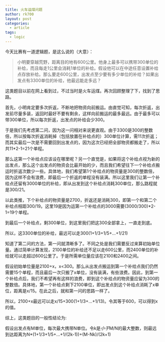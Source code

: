 ```yaml
---
title: 火车运煤问题
author: rk700
layout: post
categories:
  - article
tags:
  - logic
---
```

今天比赛有一道逻辑题，是这么说的（大意）：

> 小明要穿越荒野，距离目的地有600公里。他身上最多可以携带300单位的补给，而且每走1公里会消耗1单位的补给。假设他可以在中途任意设置补给点存放补给。那么要走600公里，出发点至少要有多少单位的补给？如果出发点有3300单位的补给，他最远能走多远？

这类题目以前在网上看到过，不过当时是火车运煤。再次回顾整理了下，找到了思路。

首先，小明肯定要多次折返，不断地把物资向前搬运。由直觉可知，每次折返，出发前尽量多装，返回时最好不要有剩余，这样向前搬运的最多最远。由于最多可以带300单位，所以每次折返，出发点的补给会少300。

于是我们先考虑第二问，因为这一问相对来说更直观。由于3300是300的整数倍，所以按每次折返消耗掉（包括放置在补给点的）300单位计算，需11次折返；而其实最后一次是不需要回到出发点的，因为这次已经把全部物资都搬走了，所以共11*2-1=21个单程。

那么这第一个补给点应该设在哪里呢？另一个直觉是，如果将这个补给点视为新的出发点，那么这个出发点的物资会比最开始的少，而且我们希望往下一个补给点搬运时折返次数少一些。具体地，我们希望第1个补给点的物资量是300的整数倍，因为这样不会有浪费，即最后一个折返的单程没有装满。所以这里我们让第一个补给点还留有3000单位的补给，即从出发到这个补给点消耗300单位，那么路程就是300/21。

以此类推，下个补给点的物资量是2700，折返还是消耗300，即第一个和第二个补给点相距300/19。这里19是因为运第一个补给点的3000需要(3000/300)*2-1=19个单程。

到最后一个补给点，剩300单位，到这里我们把这300全部拿上，一直走到底。

所以，这3300单位的补给，最远可以走300(1+1/3+1/5+...+1/21)

知道了第二问的方法，第一问就清晰多了。不同之处是我们需要反过来算初始单位量。通过简单计算发现，2100单位的补给还不足以走600公里，而2400单位的补给就可以走超过600公里了。于是所需单位量应该在2100和2400之间。

假设初始单位量是2100+x，x<300。那么从出发点搬运到第一个补给点我们仍然需要15个单程，而且最后一次只搬了x单位，没有装满，有些浪费。因此，到第一个补给点后，我们不希望再有这样的浪费，即到这个补给点的物资量应留为300的整数倍。具体地，第一个补给点剩下2100单位，即出发点到这个补给点消耗了x单位，距离是x/15。在此之后，就和第一问的思路一样了。

所以，2100+x最远可以走x/15+300(1+1/3+...+1/13)。令其等于600，可以得到x的值。

综上，这类题目的一般性结论为:

假设出发点有M单位，每次最大携带N单位。令k是*小于*M/N的最大整数，则最远到达距离为N*(1+1/3+1/5+...+1/(2k-1))+(M-Nk)/(2k+1)
